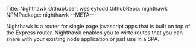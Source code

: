 Title: Nighthawk
GithubUser: wesleytodd
GithubRepo: nighthawk
NPMPackage: nighthawk
--META--

Nighthawk is a router for single page javascript apps that is built on top of the Express router.  Nighthawk enables you to wirte routes that you can share with your existing node application or just use in a SPA.
